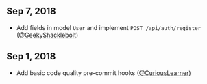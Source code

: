 <style>
    .container h1{font-size: 1.5em; }
    .container h2{font-size: 1.2em; }
    .container hr{margin-top: 5px; }
</style>

## Sep 7, 2018

- Add fields in model `User` and implement `POST /api/auth/register` ([@GeekyShacklebolt])

## Sep 1, 2018

- Add basic code quality pre-commit hooks ([@CuriousLearner])

[@CuriousLearner]: https://github.com/CuriousLearner
[@GeekyShacklebolt]: https://github.com/GeekyShacklebolt

